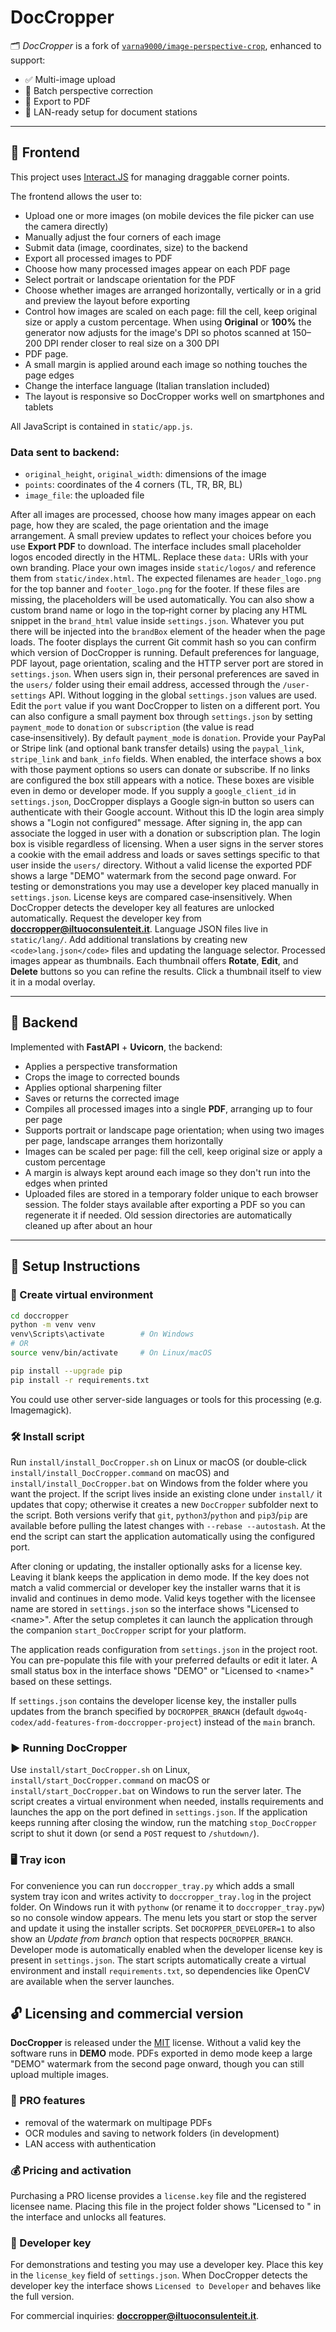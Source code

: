 # DocCropper

🗂️ *DocCropper* is a fork of [`varna9000/image-perspective-crop`](https://github.com/varna9000/image-perspective-crop), enhanced to support:

- ✅ Multi-image upload
- 📐 Batch perspective correction
- 📄 Export to PDF
- 🧰 LAN-ready setup for document stations

---

## 🔧 Frontend

This project uses [Interact.JS](https://github.com/taye/interact.js) for managing draggable corner points.

The frontend allows the user to:
- Upload one or more images (on mobile devices the file picker can use the camera directly)
- Manually adjust the four corners of each image
- Submit data (image, coordinates, size) to the backend
- Export all processed images to PDF
- Choose how many processed images appear on each PDF page
- Select portrait or landscape orientation for the PDF
- Choose whether images are arranged horizontally, vertically or in a grid and preview the layout before exporting
- Control how images are scaled on each page: fill the cell, keep original size or apply a custom percentage.
  When using **Original** or **100%** the generator now adjusts for the image's
  DPI so photos scanned at 150–200 DPI render closer to real size on a 300 DPI
-  PDF page.
- A small margin is applied around each image so nothing touches the page edges
- Change the interface language (Italian translation included)
- The layout is responsive so DocCropper works well on smartphones and tablets

All JavaScript is contained in `static/app.js`.

### Data sent to backend:
- `original_height`, `original_width`: dimensions of the image
- `points`: coordinates of the 4 corners (TL, TR, BR, BL)
- `image_file`: the uploaded file

After all images are processed, choose how many images appear on each page, how they are scaled, the page orientation and the image arrangement. A small preview updates to reflect your choices before you use **Export PDF** to download.
The interface includes small placeholder logos encoded directly in the HTML. Replace these `data:` URIs with your own branding. Place your own images inside `static/logos/` and reference them from `static/index.html`.
The expected filenames are `header_logo.png` for the top banner and `footer_logo.png` for the footer. If these files are missing, the placeholders will be used automatically.
You can also show a custom brand name or logo in the top‑right corner by placing any HTML snippet in the `brand_html` value inside `settings.json`. Whatever you put there will be injected into the `brandBox` element of the header when the page loads.
The footer displays the current Git commit hash so you can confirm which version of DocCropper is running.
Default preferences for language, PDF layout, page orientation, scaling and the HTTP server port are stored in `settings.json`. When users sign in, their personal preferences are saved in the `users/` folder using their email address, accessed through the `/user-settings` API. Without logging in the global `settings.json` values are used. Edit the `port` value if you want DocCropper to listen on a different port.
You can also configure a small payment box through `settings.json` by setting `payment_mode` to `donation` or `subscription` (the value is read case‑insensitively). By default `payment_mode` is `donation`. Provide your PayPal or Stripe link (and optional bank transfer details) using the `paypal_link`, `stripe_link` and `bank_info` fields. When enabled, the interface shows a box with those payment options so users can donate or subscribe. If no links are configured the box still appears with a notice. These boxes are visible even in demo or developer mode.
If you supply a `google_client_id` in `settings.json`, DocCropper displays a Google sign‑in button so users can authenticate with their Google account. Without this ID the login area simply shows a "Login not configured" message. After signing in, the app can associate the logged in user with a donation or subscription plan. The login box is visible regardless of licensing.
When a user signs in the server stores a cookie with the email address and loads or saves settings specific to that user inside the `users/` directory.
Without a valid license the exported PDF shows a large "DEMO" watermark from the second page onward. For testing or demonstrations you may use a developer key placed manually in `settings.json`. License keys are compared case‑insensitively. When DocCropper detects the developer key all features are unlocked automatically. Request the developer key from **doccropper@iltuoconsulenteit.it**.
Language JSON files live in `static/lang/`. Add additional translations by creating new `<code>lang.json</code>` files and updating the language selector.
Processed images appear as thumbnails. Each thumbnail offers **Rotate**, **Edit**, and **Delete** buttons so you can refine the results. Click a thumbnail itself to view it in a modal overlay.

---

## 🐍 Backend

Implemented with **FastAPI** + **Uvicorn**, the backend:

- Applies a perspective transformation
- Crops the image to corrected bounds
- Applies optional sharpening filter
- Saves or returns the corrected image
- Compiles all processed images into a single **PDF**, arranging up to four per page
- Supports portrait or landscape page orientation; when using two images per page, landscape arranges them horizontally
- Images can be scaled per page: fill the cell, keep original size or apply a custom percentage
- A margin is always kept around each image so they don't run into the edges when printed
 - Uploaded files are stored in a temporary folder unique to each browser session. The folder
   stays available after exporting a PDF so you can regenerate it if needed. Old session
   directories are automatically cleaned up after about an hour

---

## 🚀 Setup Instructions

### 🧱 Create virtual environment

```bash
cd doccropper
python -m venv venv
venv\Scripts\activate        # On Windows
# OR
source venv/bin/activate     # On Linux/macOS

pip install --upgrade pip
pip install -r requirements.txt
```

You could use other server-side languages or tools for this processing (e.g. Imagemagick).

### 🛠 Install script

Run `install/install_DocCropper.sh` on Linux or macOS (or double‑click `install/install_DocCropper.command` on macOS) and `install/install_DocCropper.bat` on Windows from the folder where you want the project. If the script lives inside an existing clone under `install/` it updates that copy; otherwise it creates a new `DocCropper` subfolder next to the script. Both versions verify that `git`, `python3`/`python` and `pip3`/`pip` are available before pulling the latest changes with `--rebase --autostash`. At the end the script can start the application automatically using the configured port.

After cloning or updating, the installer optionally asks for a license key. Leaving it blank keeps the application in demo mode. If the key does not match a valid commercial or developer key the installer warns that it is invalid and continues in demo mode. Valid keys together with the licensee name are stored in `settings.json` so the interface shows "Licensed to &lt;name&gt;". After the setup completes it can launch the application through the companion `start_DocCropper` script for your platform.

The application reads configuration from `settings.json` in the project root. You can pre-populate this file with your preferred defaults or edit it later.
A small status box in the interface shows "DEMO" or "Licensed to &lt;name&gt;" based on these settings.

If `settings.json` contains the developer license key, the installer pulls updates
from the branch specified by `DOCROPPER_BRANCH` (default
`dgwo4q-codex/add-features-from-doccropper-project`) instead of the `main` branch.

### ▶️ Running DocCropper

Use `install/start_DocCropper.sh` on Linux, `install/start_DocCropper.command` on macOS or `install/start_DocCropper.bat` on Windows to run the server later. The script creates a virtual environment when needed, installs requirements and launches the app on the port defined in `settings.json`.
If the application keeps running after closing the window, run the matching `stop_DocCropper` script to shut it down (or send a `POST` request to `/shutdown/`).

### 🖥 Tray icon

For convenience you can run `doccropper_tray.py` which adds a small system tray
icon and writes activity to `doccropper_tray.log` in the project folder. On
Windows run it with `pythonw` (or rename it to `doccropper_tray.pyw`) so no
console window appears. The menu lets you start or stop the server and update it
using the installer scripts. Set `DOCROPPER_DEVELOPER=1` to also show an
*Update from branch* option that respects `DOCROPPER_BRANCH`.
Developer mode is automatically enabled when the developer license key is present in `settings.json`.
The start scripts automatically create a virtual environment and install
`requirements.txt`, so dependencies like OpenCV are available when the server
launches.

## 🔓 Licensing and commercial version

**DocCropper** is released under the [MIT](LICENSE.txt) license. Without a valid key the software runs in **DEMO** mode. PDFs exported in demo mode keep a large "DEMO" watermark from the second page onward, though you can still upload multiple images.

### 💼 PRO features

- removal of the watermark on multipage PDFs
- OCR modules and saving to network folders (in development)
- LAN access with authentication

### 💰 Pricing and activation

Purchasing a PRO license provides a `license.key` file and the registered licensee name. Placing this file in the project folder shows "Licensed to <name>" in the interface and unlocks all features.

### 🔑 Developer key

For demonstrations and testing you may use a developer key. Place this key in the `license_key` field of `settings.json`. When DocCropper detects the developer key the interface shows `Licensed to Developer` and behaves like the full version.

For commercial inquiries: **doccropper@iltuoconsulenteit.it**.

